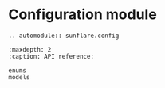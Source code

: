 # Configuration module

```{eval-rst}
.. automodule:: sunflare.config
```

```{toctree}
:maxdepth: 2
:caption: API reference:

enums
models
```
